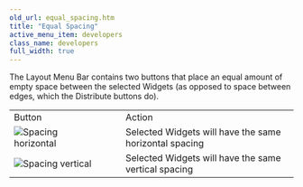 ```yaml
---
old_url: equal_spacing.htm
title: "Equal Spacing"
active_menu_item: developers
class_name: developers
full_width: true
---
```



The Layout Menu Bar contains two buttons that place an equal amount of empty space between the selected Widgets (as opposed to space between edges, which the Distribute buttons do).

<table>
<tr>
<td width="150">
Button

</td>
<td width="16">
</td>
<td>
Action

</td>
</tr>
<tr>
<td width="150">
  <img src="/img/docs/spacing_horizontal.png">Spacing horizontal</img>

</td>
<td width="16">
</td>
<td>
Selected Widgets will have the same horizontal spacing

</td>
</tr>
<tr>
<td width="150">
 <img src="/img/docs/spacing_vertical.png">Spacing vertical</img>

</td>
<td width="16">
</td>
<td>
Selected Widgets will have the same vertical spacing

</td>
</tr>
</table>

